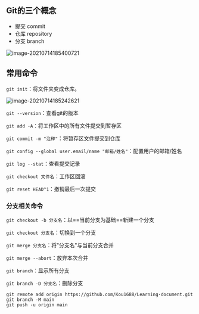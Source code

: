 ## Git的三个概念

+ 提交 commit
+ 仓库 repository
+ 分支 branch



![image-20210714185400721](C:\Users\Kou\AppData\Roaming\Typora\typora-user-images\image-20210714185400721.png)







## 常用命令

`git init`：将文件夹变成仓库。

![image-20210714185242621](C:\Users\Kou\AppData\Roaming\Typora\typora-user-images\image-20210714185242621.png)



`git --version`：查看git的版本



`git add -A`：将工作区中的所有文件提交到暂存区



`git commit -m "注释"`：将暂存区文件提交到仓库



`git config --global user.email/name "邮箱/姓名"`：配置用户的邮箱/姓名



`git log --stat`：查看提交记录



`git checkout 文件名`：工作区回滚



`git reset HEAD^1`：撤销最后一次提交





### 分支相关命令

`git checkout -b 分支名`：以==当前分支为基础==新建一个分支



`git checkout 分支名`：切换到一个分支



`git merge 分支名`：将"分支名"与当前分支合并



`git merge --abort`：放弃本次合并



`git branch`：显示所有分支



`git branch -D 分支名`：删除分支



```bas
git remote add origin https://github.com/Kou1688/Learning-document.git
git branch -M main
git push -u origin main
```

